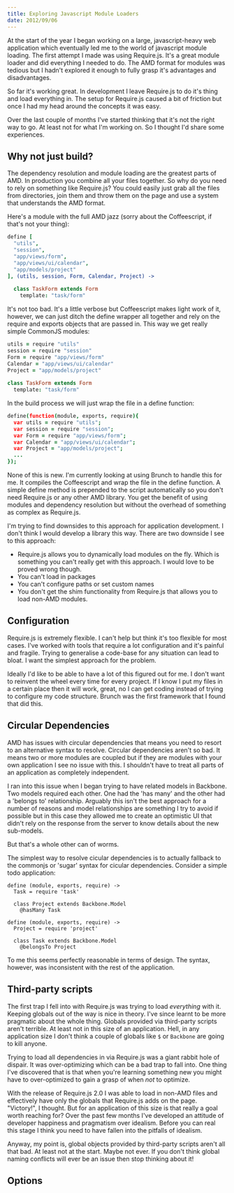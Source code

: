 ```yaml
--- 
title: Exploring Javascript Module Loaders
date: 2012/09/06
---
```


At the start of the year I began working on a large, javascript-heavy web application which eventually led me to the world of javascript module loading. The first attempt I made was using Require.js. It's a great module loader and did everything I needed to do. The AMD format for modules was tedious but I hadn't explored it enough to fully grasp it's advantages and disadvantages. 

So far it's working great. In development I leave Require.js to do it's thing and load everything in. The setup for Require.js caused a bit of friction but once I had my head around the concepts it was easy.

Over the last couple of months I've started thinking that it's not the right way to go. At least not for what I'm working on. So I thought I'd share some experiences.

## Why not just build?

The dependency resolution and module loading are the greatest parts of AMD. In production you combine all your files together. So why do you need to rely on something like Require.js? You could easily just grab all the files from directories, join them and throw them on the page and use a system that understands the AMD format.

Here's a module with the full AMD jazz (sorry about the Coffeescript, if that's not your thing):

```coffee
define [
  "utils",
  "session",
  "app/views/form", 
  "app/views/ui/calendar",
  "app/models/project"
], (utils, session, Form, Calendar, Project) ->
  
  class TaskForm extends Form
    template: "task/form"
```

It's not too bad. It's a little verbose but Coffeescript makes light work of it, however, we can just ditch the define wrapper all together and rely on the require and exports objects that are passed in. This way we get really simple CommonJS modules:

```coffee
utils = require "utils"
session = require "session"
Form = require "app/views/form"
Calendar = "app/views/ui/calendar"
Project = "app/models/project"
  
class TaskForm extends Form
  template: "task/form"
```

In the build process we will just wrap the file in a define function:

```coffee
define(function(module, exports, require){
  var utils = require "utils";
  var session = require "session";
  var Form = require "app/views/form";
  var Calendar = "app/views/ui/calendar";
  var Project = "app/models/project";
  ...
});
```

None of this is new. I'm currently looking at using Brunch to handle this for me. It compiles the Coffeescript and wrap the file in the define function. A simple define method is prepended to the script automatically so you don't need Require.js or any other AMD library. You get the benefit of using modules and dependency resolution but without the overhead of something as complex as Require.js.

I'm trying to find downsides to this approach for application development. I don't think I would develop a library this way. There are two downside I see to this approach:

* Require.js allows you to dynamically load modules on the fly. Which is something you can't really get with this approach. I would love to be proved wrong though.
* You can't load in packages
* You can't configure paths or set custom names
* You don't get the shim functionality from Require.js that allows you to load non-AMD modules.

## Configuration

Require.js is extremely flexible. I can't help but think it's too flexible for most cases. I've worked with tools that require a lot configuration and it's painful and fragile. Trying to generalise a code-base for any situation can lead to bloat. I want the simplest approach for the problem. 

Ideally I'd like to be able to have a lot of this figured out for me. I don't want to reinvent the wheel every time for every project. If I know I put my files in a certain place then it will work, great, no I can get coding instead of trying to configure my code structure. Brunch was the first framework that I found that did this.

## Circular Dependencies

AMD has issues with circular dependencies that means you need to resort to an alternative syntax to resolve. Circular dependencies aren't so bad. It means two or more modules are coupled but if they are modules with your own application I see no issue with this. I shouldn't have to treat all parts of an application as completely independent. 

I ran into this issue when I began trying to have related models in Backbone. Two models required each other. One had the 'has many' and the other had a 'belongs to' relationship. Arguably this isn't the best approach for a number of reasons and model relationships are something I try to avoid if possible but in this case they allowed me to create an optimistic UI that didn't rely on the response from the server to know details about the new sub-models.

But that's a whole other can of worms.

The simplest way to resolve cicular dependencies is to actually fallback to the commonjs or 'sugar' syntax for cicular dependencies. Consider a simple todo application:

```
define (module, exports, require) ->
  Task = require 'task'

  class Project extends Backbone.Model
    @hasMany Task
```

```
define (module, exports, require) ->
  Project = require 'project'

  class Task extends Backbone.Model
    @belongsTo Project
```

To me this seems perfectly reasonable in terms of design. The syntax, however, was inconsistent with the rest of the application.

## Third-party scripts

The first trap I fell into with Require.js was trying to load *everything* with it. Keeping globals out of the way is nice in theory. I've since learnt to be more pragmatic about the whole thing. Globals provided via third-party scripts aren't terrible. At least not in this size of an application. Hell, in any application size I don't think a couple of globals like `$` or `Backbone` are going to kill anyone.

Trying to load all dependencies in via Require.js was a giant rabbit hole of dispair. It was over-optimizing which can be a bad trap to fall into. One thing I've discovered that is that when you're learning something new you might have to over-optimized to gain a grasp of when *not* to optimize.

With the release of Require.js 2.0 I was able to load in non-AMD files and effectively have only the globals that Require.js adds on the page. "Victory!", I thought. But for an application of this size is that really a goal worth reaching for? Over the past few months I've developed an attitude of developer happiness and pragmatism over idealism. Before you can real this stage I think you need to have fallen into the pitfalls of idealism.

Anyway, my point is, global objects provided by third-party scripts aren't all that bad. At least not at the start. Maybe not ever. If you don't think global naming conflicts will ever be an issue then stop thinking about it!

## Options



